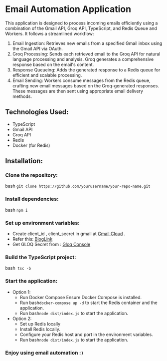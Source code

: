 # Email Automation Application

This application is designed to process incoming emails efficiently using a combination of the Gmail API, Groq API, TypeScript, and Redis Queue and Workers. It follows a streamlined workflow:

1. Email Ingestion: Retrieves new emails from a specified Gmail inbox using the Gmail API via OAuth.
2. Groq Processing: Sends each retrieved email to the Groq API for natural language processing and analysis. Groq generates a comprehensive response based on the email's content.
3. Response Queueing: Adds the generated response to a Redis queue for efficient and scalable processing.
4. Email Sending: Workers consume messages from the Redis queue, crafting new email messages based on the Groq-generated responses. These messages are then sent using appropriate email delivery methods.

## Technologies Used:

- TypeScript
- Gmail API
- Groq API
- Redis
- Docker (for Redis)

## Installation:

### Clone the repository:

bash `git clone https://github.com/yourusername/your-repo-name.git`

### Install dependencies:

bash `npm i `

### Set up environment variables:

- Create client_id , client_secret in gmail at [Gmail Cloud](https://console.cloud.google.com/apis/dashboard) .
- Refer this: [BlogLink](https://mailtrap.io/blog/send-emails-with-gmail-api/)
- Get GLOQ Secret from : [Gloq Console](https://console.groq.com)

### Build the TypeScript project:

bash` tsc -b`

### Start the application:

- Option 1:
  - Run Docker Compose Ensure Docker Compose is installed.
  - Run bash`docker-compose up -d` to start the Redis container and the application.
  - Run bash`node dist/index.js` to start the application.
- Option 2:
  - Set up Redis locally
  - Install Redis locally.
  - Configure your Redis host and port in the environment variables.
  - Run bash`node dist/index.js` to start the application.

### Enjoy using email automation :`)`
